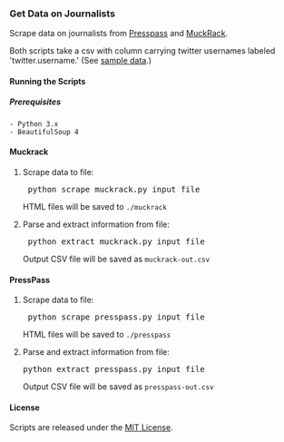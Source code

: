 ### Get Data on Journalists

Scrape data on journalists from [Presspass](http://www.presspass.me/) and [MuckRack](http://muckrack.com/). 

Both scripts take a csv with column carrying twitter usernames labeled 'twitter.username.' (See [sample data](sample_input.csv).)

#### Running the Scripts

##### Prerequisites
	- Python 3.x
	- BeautifulSoup 4
	
#### Muckrack

1. Scrape data to file:

    <pre> python scrape_muckrack.py input_file </pre>
    
    HTML files will be saved to `./muckrack`

2. Parse and extract information from file:

    <pre> python extract_muckrack.py input_file</pre>

    Output CSV file will be saved as `muckrack-out.csv`


#### PressPass

1. Scrape data to file:

   <pre> python scrape_presspass.py input_file </pre>

    HTML files will be saved to  `./presspass`

2. Parse and extract information from file:

    <pre>python extract_presspass.py input_file </pre>

    Output CSV file will be saved as `presspass-out.csv`

#### License

Scripts are released under the [MIT License](https://opensource.org/licenses/MIT).
